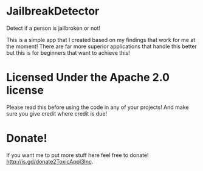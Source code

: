 # JailbreakDetector
Detect if a person is jailbroken or not! 

This is a simple app that I created based on my findings that work for me at the moment!
There are far more superior applications that handle this better but this is for beginners that want to achieve this!

# Licensed Under the Apache 2.0 license
Please read this before using the code in any of your projects!
And make sure you give credit where credit is due!

# Donate!

If you want me to put more stuff here feel free to donate!
http://is.gd/donate2ToxicAppl3Inc.
